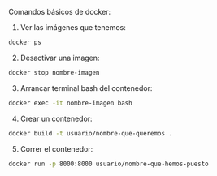 Comandos básicos de docker:

1. Ver las imágenes que tenemos:
```bash
docker ps
```
2. Desactivar una imagen:
```bash
docker stop nombre-imagen
```
3. Arrancar terminal bash del contenedor:
```bash
docker exec -it nombre-imagen bash
```
4. Crear un contenedor:
```bash
docker build -t usuario/nombre-que-queremos .
```
5. Correr el contenedor:
```bash
docker run -p 8000:8000 usuario/nombre-que-hemos-puesto
```
